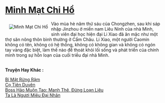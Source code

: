<a href="https://truyentiki.com/minh-mat-chi-ho.31787/" title="Minh Mạt Chi Hổ"><h1>Minh Mạt Chi Hổ</h1></a><div style="display:table"><img align="right" style="float: left; padding: 10px;" src="https://truyentiki.com/a/img/str/src/31787.jpg" alt="Minh Mạt Chi Hổ">Vào mùa hè năm thứ sáu của Chongzhen, sau khi sáp nhập Jinzhou ở miền nam Liêu Ninh của nhà Minh, sinh viên đại học hiện đại Li Xiao đã ăn mặc như một thợ săn nông thôn bình thường ở Cẩm Châu. Li Xiao, một người Caomin không có tên, không có hệ thống, không có không gian và không có ngón tay vàng đặc biệt, làm thế nào để thoát khỏi lối sống và phát triển của chính mình trong sự hỗn loạn của cuối triều đại nhà Minh.</div><p><br><b>Truyện Hay Khác :</b></p><a href="https://truyentiki.com/bi-mat-rung-ram.31786/" alt="Bí Mật Rừng Rậm">Bí Mật Rừng Rậm</a><br/><a href="https://github.com/nownovels/topcv/tree/master/truyenhay/31788/README.md" alt="Cọ Tiên Duyên">Cọ Tiên Duyên</a><br/><a href="https://github.com/nownovels/truyenhay/tree/master/truyenhay/30813/README.md" alt="Boss Hảo Muộn Tao: Manh Thê, Đừng Loạn Liêu">Boss Hảo Muộn Tao: Manh Thê, Đừng Loạn Liêu</a><br/><a href="https://github.com/nownovels/truyenhay/tree/master/truyenhay/30336/README.md" alt="Ta Là Ngươi Miêu Đại Nhân">Ta Là Ngươi Miêu Đại Nhân</a><br/>